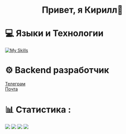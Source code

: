 <h1 align="center">Привет, я Кирилл👋</h1>

# 💻 Языки и Технологии 
[![My Skills](https://skillicons.dev/icons?i=python,flask,fastapi,django,js,html,css,vue,vite,sqlite,postgres,git)](https://skillicons.dev)

# ⚙️ Backend разработчик
<a href="https://t.me/nkirill_tg">Телеграм</a><br>
<a href="mailto:n17k17@yandex.ru">Почта</a>

# 📊 Статистика :
<!--<div style="width: 400px">
<img src="https://github-readme-stats.vercel.app/api?username=KrakenN7&theme=dark&hide_border=false&include_all_commits=true&count_private=false"><br>
<img src="https://github-readme-streak-stats.herokuapp.com/?user=KrakenN77&theme=dark&hide_border=false"><br>
<img src="https://github-readme-stats.vercel.app/api/top-langs/?username=KrakenN7&theme=dark&hide_border=false&include_all_commits=true&count_private=false&layout=compact"><br>
</div> -->

![](https://github-profile-summary-cards.vercel.app/api/cards/profile-details?username=KrakenN7&theme=dark)
![](https://github-profile-summary-cards.vercel.app/api/cards/most-commit-language?username=KrakenN7&theme=dark)
![](https://github-profile-summary-cards.vercel.app/api/cards/repos-per-language?username=KrakenN7&theme=dark)
![](https://github-profile-summary-cards.vercel.app/api/cards/stats?username=KrakenN7&theme=dark)

